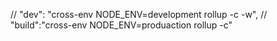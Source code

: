 // "dev": "cross-env NODE_ENV=development  rollup -c -w",
// "build":"cross-env NODE_ENV=produaction  rollup -c"